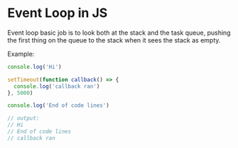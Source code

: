# Event Loop in JS

Event loop basic job is to look both at the stack and the task queue, pushing the first thing on the queue to the stack when it sees the stack as empty.

Example:

```js
console.log('Hi')

setTimeout(function callback() => {
  console.log('callback ran')
}, 5000)

console.log('End of code lines')

// output:
// Hi
// End of code lines
// callback ran
```

